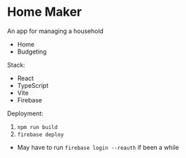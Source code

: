 # Home Maker

An app for managing a household

- Home
- Budgeting


Stack:

- React
- TypeScript
- Vite
- Firebase

Deployment:

1. `npm run build`
2. `firebase deploy`
  - May have to run `firebase login --reauth` if been a while
